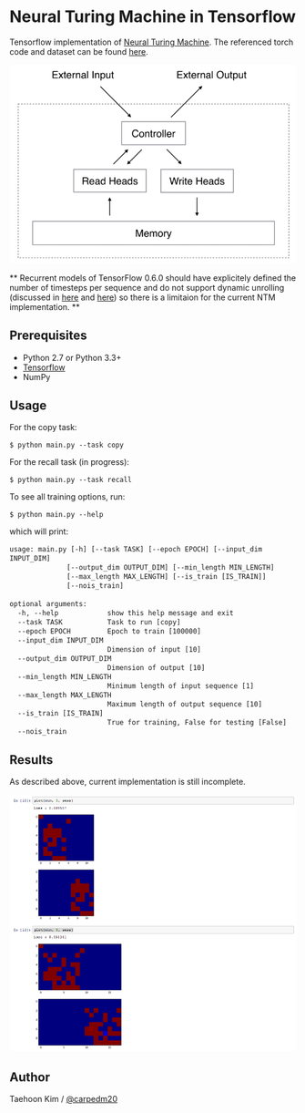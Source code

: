 Neural Turing Machine in Tensorflow
===================================

Tensorflow implementation of [Neural Turing Machine](http://arxiv.org/abs/1410.5401). The referenced torch code and dataset can be found [here](https://github.com/kaishengtai/torch-ntm).

![alt_tag](NTM.gif)

** Recurrent models of TensorFlow 0.6.0 should have explicitely defined the number of timesteps per sequence and do not support dynamic unrolling (discussed in [here](https://groups.google.com/a/tensorflow.org/d/msg/discuss/DJ_4vYKylbA/sg2XhVodAgAJ) and [here](https://github.com/fchollet/keras/wiki/Keras,-now-running-on-TensorFlow#known-issues)) so there is a limitaion for the current NTM implementation. **


Prerequisites
-------------

- Python 2.7 or Python 3.3+
- [Tensorflow](https://www.tensorflow.org/)
- NumPy


Usage
-----

For the copy task:

    $ python main.py --task copy

For the recall task (in progress):

    $ python main.py --task recall

To see all training options, run:

    $ python main.py --help

which will print:

    usage: main.py [-h] [--task TASK] [--epoch EPOCH] [--input_dim INPUT_DIM]
                  [--output_dim OUTPUT_DIM] [--min_length MIN_LENGTH]
                  [--max_length MAX_LENGTH] [--is_train [IS_TRAIN]]
                  [--nois_train]

    optional arguments:
      -h, --help            show this help message and exit
      --task TASK           Task to run [copy]
      --epoch EPOCH         Epoch to train [100000]
      --input_dim INPUT_DIM
                            Dimension of input [10]
      --output_dim OUTPUT_DIM
                            Dimension of output [10]
      --min_length MIN_LENGTH
                            Minimum length of input sequence [1]
      --max_length MAX_LENGTH
                            Maximum length of output sequence [10]
      --is_train [IS_TRAIN]
                            True for training, False for testing [False]
      --nois_train


Results
-------

As described above, current implementation is still incomplete.

![alt_tag](result_15_12_30.png)


Author
------

Taehoon Kim / [@carpedm20](http://carpedm20.github.io/)

